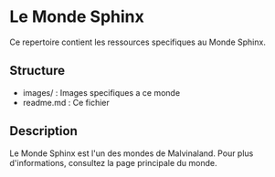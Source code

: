 ﻿# Le Monde Sphinx

Ce repertoire contient les ressources specifiques au Monde Sphinx.

## Structure

* images/ : Images specifiques a ce monde
* readme.md : Ce fichier

## Description

Le Monde Sphinx est l'un des mondes de Malvinaland. Pour plus d'informations, consultez la page principale du monde.
